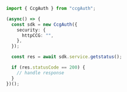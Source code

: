 <!-- Start SDK Example Usage -->


```typescript
import { CcgAuth } from "ccgAuth";

(async() => {
  const sdk = new CcgAuth({
    security: {
      httpCCG: "",
    },
  });

  const res = await sdk.service.getstatus();

  if (res.statusCode == 200) {
    // handle response
  }
})();
```
<!-- End SDK Example Usage -->